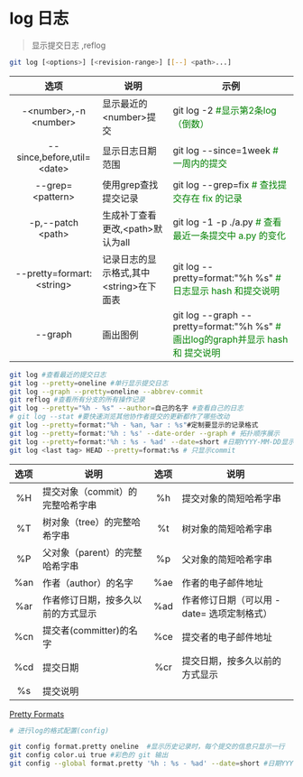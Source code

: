 
# log 日志

> 显示提交日志 ,reflog
>
```bash
git log [<options>] [<revision-range>] [[--] <path>...]
```

| 选项 | 说明 | 示例 |
| :---: | --- | --- |
| -\<number\>,-n \<number\> | 显示最近的\<number\>提交 |git log -2 <font color=green>#显示第2条log（倒数）</font> |
| --since,before,util=\<date\> | 显示日志日期范围 | git log --since=1week <font color=green> # 一周内的提交 </font> |
| --grep=\<pattern\> | 使用grep查找提交记录 | git log --grep=fix <font color=green> # 查找提交存在 fix 的记录 </font> |
| -p,--patch \<path\>| 生成补丁查看更改,\<path\>默认为all | git log -1 -p ./a.py <font color=green> # 查看最近一条提交中 a.py 的变化 </font> |
| --pretty=formart:\<string\> | 记录日志的显示格式,其中\<string\>在下面表 | git log --pretty=format:"%h %s"  <font color=green> # 日志显示 hash 和提交说明 </font> |
| --graph | 画出图例 | git log --graph --pretty=format:"%h %s" <font color=green> # 画出log的graph并显示 hash 和 提交说明 </font> |

```bash  
git log #查看最近的提交日志   
git log --pretty=oneline #单行显示提交日志   
git log --graph --pretty=oneline --abbrev-commit      
git reflog #查看所有分支的所有操作记录      
git log --pretty="%h - %s" --author=自己的名字 #查看自己的日志      
# git log --stat #要快速浏览其他协作者提交的更新都作了哪些改动   
git log --pretty=format:"%h - %an, %ar : %s"#定制要显示的记录格式   
git log --pretty=format:'%h : %s' --date-order --graph # 拓扑顺序展示   
git log --pretty=format:'%h : %s - %ad' --date=short #日期YYYY-MM-DD显示   
git log <last tag> HEAD --pretty=format:%s # 只显示commit   
```

|选项 | 说明|选项 | 说明|
|:----:|----|:----:|----|
|%H | 提交对象（commit）的完整哈希字串 |%h | 提交对象的简短哈希字串 |
|  %T  | 树对象（tree）的完整哈希字串       |  %t  | 树对象的简短哈希字串                       |
|  %P  | 父对象（parent）的完整哈希字串     |  %p  | 父对象的简短哈希字串                       |
| %an  | 作者（author）的名字               | %ae  | 作者的电子邮件地址                         |
| %ar  | 作者修订日期，按多久以前的方式显示 | %ad  | 作者修订日期（可以用 -date= 选项定制格式） |
| %cn  | 提交者(committer)的名字            | %ce  | 提交者的电子邮件地址                       |
| %cd  | 提交日期                           |%cr |提交日期，按多久以前的方式显示|
|  %s  | 提交说明                           |      |                                            |

[Pretty Formats](https://git-scm.com/docs/git-log#_pretty_formats)

```bash
# 进行log的格式配置(config)

git config format.pretty oneline  #显示历史记录时，每个提交的信息只显示一行   
git config color.ui true #彩色的 git 输出
git config --global format.pretty '%h : %s - %ad' --date=short #日期YYYY-MM-DD显示 写入全局配置 
```
